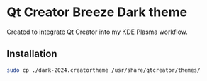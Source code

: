 # Qt Creator Breeze Dark theme

Created to integrate Qt Creator into my KDE Plasma workflow.

## Installation
```bash
sudo cp ./dark-2024.creatortheme /usr/share/qtcreator/themes/
```
